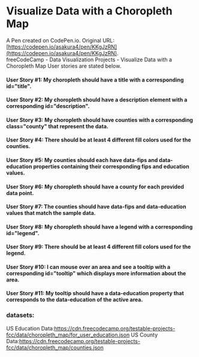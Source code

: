 # Visualize Data with a Choropleth Map

A Pen created on CodePen.io. Original URL: [https://codepen.io/asakura4/pen/KKgJzRN](https://codepen.io/asakura4/pen/KKgJzRN).  
freeCodeCamp - Data Visualization Projects - Visualize Data with a Choropleth Map
User stories are stated below.

#### User Story #1: My choropleth should have a title with a corresponding id="title".
#### User Story #2: My choropleth should have a description element with a corresponding id="description".
#### User Story #3: My choropleth should have counties with a corresponding class="county" that represent the data.
#### User Story #4: There should be at least 4 different fill colors used for the counties.
#### User Story #5: My counties should each have data-fips and data-education properties containing their corresponding fips and education values.
#### User Story #6: My choropleth should have a county for each provided data point.
#### User Story #7: The counties should have data-fips and data-education values that match the sample data.
#### User Story #8: My choropleth should have a legend with a corresponding id="legend".
#### User Story #9: There should be at least 4 different fill colors used for the legend.
#### User Story #10: I can mouse over an area and see a tooltip with a corresponding id="tooltip" which displays more information about the area.
#### User Story #11: My tooltip should have a data-education property that corresponds to the data-education of the active area.

### datasets:
US Education Data:https://cdn.freecodecamp.org/testable-projects-fcc/data/choropleth_map/for_user_education.json
US County Data:https://cdn.freecodecamp.org/testable-projects-fcc/data/choropleth_map/counties.json
